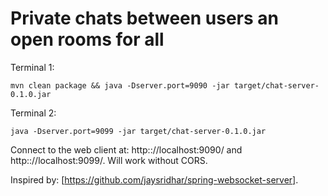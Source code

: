 # Private chats between users an open rooms for all 

Terminal 1:

`mvn clean package && java -Dserver.port=9090 -jar target/chat-server-0.1.0.jar`

Terminal 2:

`java -Dserver.port=9099 -jar target/chat-server-0.1.0.jar`

Connect to the web client at: http:://localhost:9090/ and http:://localhost:9099/. Will work without CORS.

Inspired by: [https://github.com/jaysridhar/spring-websocket-server].
